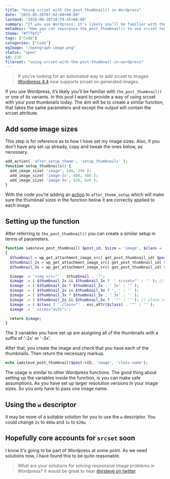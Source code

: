 ```yaml
---
title: "Using srcset with the_post_thumbnail() in Wordpress"
date: "2015-05-26T07:02:00+00:00"
lastmod: "2016-08-28T10:59:45+00:00"
summary: "If you use Wordpress, it’s likely you’ll be familiar with the_post_thumbnail() or one of its variants. In this post I want to provide a way of using srcset with your post thumbnails today. The aim will be to create a similar function, that takes the same parameters and except the output will contain the srcset attribute."
metadesc: "How you can repurpose the_post_thumbnail() to use srcset today in Wordpress. "
theme: "#fffbf2"
tags: ["Code"]
categories: ["Code"]
ogImage: "/opengraph-image.png"
status: "open"
id: 220
fileroot: "using-srcset-with-the-post-thumbnail-in-wordpress"
---
```


> If you're looking for an automated way to add srcset to images [Wordpress 4.4](https://codex.wordpress.org/Version_4.4) now supports srcset on generated images.

If you use Wordpress, it’s likely you'll be familiar with `the_post_thumbnail()` or one of its variants. In this post I want to provide a way of using srcset with your post thumbnails today. The aim will be to create a similar function, that takes the same parameters and except the output will contain the srcset attribute.

## Add some image sizes
This step is for reference as to how I have set my image sizes. Also, if you don’t have any set up already, copy and tweak the ones below, as necessary.

```php
add_action( 'after_setup_theme', 'setup_thumbnails' );
function setup_thumbnails() {
  add_image_size( 'image', 240, 240 );
  add_image_size( 'image-2x', 480, 480 );
  add_image_size( 'image-3x', 620, 620 );
}
```

With the code you’re adding an [action](https://codex.wordpress.org/Plugin_API/Action_Reference) to `after_theme_setup` which will make sure the thumbnail sizes in the function below it are correctly applied to each image.

## Setting up the function
After referring to `the_post_thumbnail()` you can create a similar setup in terms of parameters.

```php
function iamsteve_post_thumbnail( $post_id, $size = 'image', $class = '' )
{
  $thumbnail = wp_get_attachment_image_src( get_post_thumbnail_id( $post_id ), $size )[0];
  $thumbnail_2x = wp_get_attachment_image_src( get_post_thumbnail_id( $post_id ), $size . '-2x' )[0];
  $thumbnail_3x = wp_get_attachment_image_src( get_post_thumbnail_id( $post_id ), $size . '-3x' )[0];

  $image  = '<img src="' . $thumbnail . '"';
  $image .= ( $thumbnail_2x && $thumbnail_3x ?  ' srcset="' : '' ); // open srcset
  $image .= ( $thumbnail_2x ? $thumbnail_2x . ' 2x' : '' );
  $image .= ( $thumbnail_2x && $thumbnail_3x ? ', ' : '' );
  $image .= ( $thumbnail_3x ? $thumbnail_3x . ' 3x' : '' );
  $image .= ( $thumbnail_2x && $thumbnail_3x ?  '"' : '' ); // close srcset
  $image .= ( $class ? ' class="' . esc_attr($class) . '"' : '' );
  $image .= ' sizes="auto">';

  return $image;
}
```

The 3 variables you have set up are assigning all of the thumbnails with a suffix of '-2x' or '-3x'.

After that, you create the image and check that you have each of the thumbnails. Then return the necessary markup.

```php
echo iamsteve_post_thumbnail($post->ID, 'image', 'class-name');
```

The usage is similar to other Wordpress functions. The good thing about setting up the variables inside the function, is you can make safe assumptions. As you have set up larger resolution versions in your image sizes. So you only have to pass one image name.

## Using the `w` descriptor
It may be more of a suitable solution for you to use the `w` descriptor. You could change `2x` to `480w` and `3x`  to `620w`.

## Hopefully core accounts for `srcset` soon
I know it's going to be part of Wordpress at some point. As we need solutions now, I have found this to be quite reasonable.

> What are your solutions for solving responsive image problems in Wordpress? It would be great to hear [@irsteve on twitter](https://twitter.com/irsteve)
